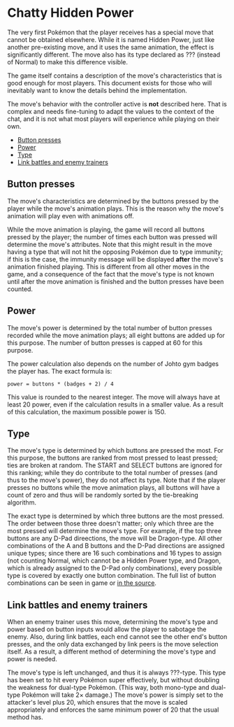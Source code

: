 # Chatty Hidden Power

The very first Pokémon that the player receives has a special move that cannot be obtained elsewhere. While it is
named Hidden Power, just like another pre-existing move, and it uses the same animation, the effect is significantly
different. The move also has its type declared as ??? (instead of Normal) to make this difference visible.

The game itself contains a description of the move's characteristics that is good enough for most players. This
document exists for those who will inevitably want to know the details behind the implementation.

The move's behavior with the controller active is **not** described here. That is complex and needs fine-tuning to
adapt the values to the context of the chat, and it is not what most players will experience while playing on their
own.

* [Button presses](#button-presses)
* [Power](#power)
* [Type](#type)
* [Link battles and enemy trainers](#link-battles-and-enemy-trainers)

## Button presses

The move's characteristics are determined by the buttons pressed by the player while the move's animation plays. This
is the reason why the move's animation will play even with animations off.

While the move animation is playing, the game will record all buttons pressed by the player; the number of times each
button was pressed will determine the move's attributes. Note that this might result in the move having a type that
will not hit the opposing Pokémon due to type immunity; if this is the case, the immunity message will be displayed
**after** the move's animation finished playing. This is different from all other moves in the game, and a consequence
of the fact that the move's type is not known until after the move animation is finished and the button presses have
been counted.

## Power

The move's power is determined by the total number of button presses recorded while the move animation plays; all
eight buttons are added up for this purpose. The number of button presses is capped at 60 for this purpose.

The power calculation also depends on the number of Johto gym badges the player has. The exact formula is:

    power = buttons * (badges + 2) / 4

This value is rounded to the nearest integer. The move will always have at least 20 power, even if the calculation
results in a smaller value. As a result of this calculation, the maximum possible power is 150.

## Type

The move's type is determined by which buttons are pressed the most. For this purpose, the buttons are ranked from
most pressed to least pressed; ties are broken at random. The START and SELECT buttons are ignored for this ranking;
while they do contribute to the total number of presses (and thus to the move's power), they do not affect its type.
Note that if the player presses no buttons while the move animation plays, all buttons will have a count of zero and
thus will be randomly sorted by the tie-breaking algorithm.

The exact type is determined by which three buttons are the most pressed. The order between those three doesn't
matter; only which three are the most pressed will determine the move's type. For example, if the top three buttons
are any D-Pad direections, the move will be Dragon-type. All other combinations of the A and B buttons and the D-Pad
directions are assigned unique types; since there are 16 such combinations and 16 types to assign (not counting
Normal, which cannot be a Hidden Power type, and Dragon, which is already assigned to the D-Pad only combinations),
every possible type is covered by exactly one button combination. The full list of button combinations can be seen in
game or [in the source](../data/moves/chatty_hidden_power_type.asm).

## Link battles and enemy trainers

When an enemy trainer uses this move, determining the move's type and power based on button inputs would allow the
player to sabotage the enemy. Also, during link battles, each end cannot see the other end's button presses, and the
only data exchanged by link peers is the move selection itself. As a result, a different method of determining the
move's type and power is needed.

The move's type is left unchanged, and thus it is always ???-type. This type has been set to hit every Pokémon super
effectively, but without doubling the weakness for dual-type Pokémon. (This way, both mono-type and dual-type Pokémon
will take 2× damage.) The move's power is simply set to the attacker's level plus 20, which ensures that the move is
scaled appropriately and enforces the same minimum power of 20 that the usual method has.

